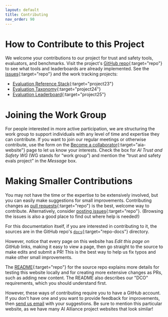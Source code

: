 ```yaml
---
layout: default
title: Contributing
nav_order: 90
---
```


# How to Contribute to this Project

We welcome your contributions to our project for trust and safety tools, evaluators, and benchmarks. Visit the project's [GitHub repo](https://github.com/The-AI-Alliance/trust-safety-evals/){:target="repo"} to see what tools and leaderboards are already implemented. See the [issues](https://github.com/The-AI-Alliance/trust-safety-evals/issues){:target="repo"} and the work tracking projects:

* [Evaluation Reference Stack](https://github.com/orgs/The-AI-Alliance/projects/23/views/1){:target="project23"}
* [Evaluation Taxonomy](https://github.com/orgs/The-AI-Alliance/projects/24/views/1){:target="project24"}
* [Evaluation Leaderboard](https://github.com/orgs/The-AI-Alliance/projects/25/views/1){:target="project25"}

# Joining the Work Group

For people interested in more active participation, we are structuring the work group to support individuals with any level of time and expertise they can contribute. If you want to join our regular meetings or otherwise contribute, use the form on the [Become a collaborator](https://thealliance.ai/become-a-collaborator){:target="aia-website"} page to let us know your interests. Check the box for _AI Trust and Safety WG_ (WG stands for &ldquo;work group&rdquo;) and mention the &ldquo;trust and safety evals project&rdquo; in the _Message_ box.

# Making Smaller Contributions

You may not have the time or the expertise to be extensively involved, but you can easily make suggestions for small improvements. Contributing changes as [pull requests](https://github.com/The-AI-Alliance/trust-safety-evals/pulls){:target="repo"} is the best, welcome way to contribute. Alternatively, consider [posting issues](https://github.com/The-AI-Alliance/trust-safety-evals/issues){:target="repo"}. (Browsing the issues is also a good place to find out where help is needed!) 

For this documentation itself, if you are interested in contributing to it, the sources are in the GitHub repo's [`docs`](https://github.com/The-AI-Alliance/trust-safety-evals/tree/main/docs){:target="repo-docs"} directory. 

However, notice that every page on this website has _Edit this page on GitHub_ links, making it easy to view a page, then go straight to the source to make edits and submit a PR! This is the best way to help us fix typos and make other small improvements.

The [README](https://github.com/The-AI-Alliance/trust-safety-evals){:target="repo"} for the source repo explains more details for testing this website locally and for creating more extensive changes as PRs, such as adding new content. The README also describes our "DCO" requirements, which you should understand first.

However, these ways of contributing require you to have a GitHub account. If you don't have one and you want to provide feedback for improvements, then [send us email](mailto:contact@thealliance.ai) with your suggestions. Be sure to mention this particular website, as we have many AI Alliance project websites that look similar!
